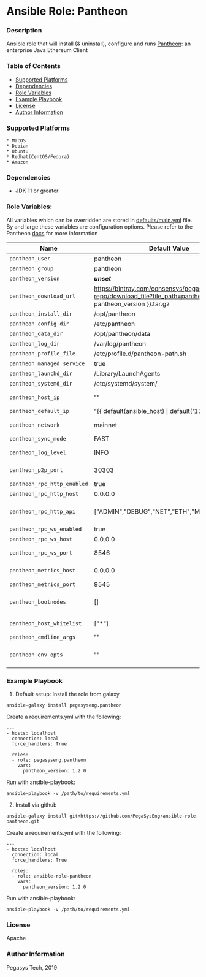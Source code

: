 # Ansible Role: Pantheon

### Description
Ansible role that will install (& uninstall), configure and runs [Pantheon](https://pegasys.tech/solutions/): an enterprise Java Ethereum Client

### Table of Contents
  - [Supported Platforms](#supported-platforms)
  - [Dependencies](#dependencies)
  - [Role Variables](#role-variables)
  - [Example Playbook](#example-playbook)
  - [License](#license)
  - [Author Information](#author-information)

### Supported Platforms
```
* MacOS
* Debian
* Ubuntu
* Redhat(CentOS/Fedora)
* Amazon
```

### Dependencies

* JDK 11 or greater

### Role Variables:

All variables which can be overridden are stored in [defaults/main.yml](defaults/main.yml) file. By and large these variables are configuration options. Please refer to the Pantheon [docs](https://docs.pantheon.pegasys.tech/en/stable/) for more information

| Name           | Default Value | Description                        |
| -------------- | ------------- | -----------------------------------|
| `pantheon_user` | pantheon | Pantheon user |
| `pantheon_group` | pantheon | Pantheon group |
| `pantheon_version` | ___unset___ | Version of Pantheon to install and run  __REQUIRED__ |
| `pantheon_download_url` | https://bintray.com/consensys/pegasys-repo/download_file?file_path=pantheon-{{ pantheon_version }}.tar.gz | The download tar.gz file used. You can use this if you need to retrieve pantheon from a custom location such as an internal repository. |
| `pantheon_install_dir` | /opt/pantheon | Path to install to  |
| `pantheon_config_dir` | /etc/pantheon | Path for default configuration |
| `pantheon_data_dir` | /opt/pantheon/data | Path for data directory|
| `pantheon_log_dir` | /var/log/pantheon | Path for logs |
| `pantheon_profile_file` | /etc/profile.d/pantheon-path.sh | Path to allow loading Pantheon into the system PATH |
| `pantheon_managed_service` | true | Enables a systemd service (or launchd if on Darwin) |
| `pantheon_launchd_dir` | /Library/LaunchAgents | The default launchd directory  |
| `pantheon_systemd_dir` | /etc/systemd/system/ | The default systemd directory |
| `pantheon_host_ip` | "" | The host IP that Pantheon uses for the P2P network. This specifies the host on which P2P listens |
| `pantheon_default_ip` | "{{ default(ansible_host) \| default('127.0.0.1') }}" | The fallback default for `pantheon_host_ip` |
| `pantheon_network` | mainnet | The network that this node will join. Other values are 'ropsten', 'rinkeby', 'goerli', 'dev'|
| `pantheon_sync_mode` | FAST | Specifies the synchronization mode. Other values are 'FULL' |
| `pantheon_log_level` | INFO | The log level to use. Other log levels are 'OFF', 'FATAL', 'WARN', 'INFO', 'DEBUG', 'TRACE', 'ALL' |
| `pantheon_p2p_port` | 30303 | Specifies the P2P listening ports (UDP and TCP). Ports must be exposed appropriately |
| `pantheon_rpc_http_enabled` | true | Enabled the HTTP JSON-RPC service |
| `pantheon_rpc_http_host` | 0.0.0.0 | Specifies the host on which HTTP JSON-RPC listens |
| `pantheon_rpc_http_api` | ["ADMIN","DEBUG","NET","ETH","MINER","WEB3"] | Comma-separated APIs to enable on the HTTP JSON-RPC channel. When you use this option, the `pantheon_rpc_http_enabled` option must also be enabled |
| `pantheon_rpc_ws_enabled` | true | Enabled the WebSockets service |
| `pantheon_rpc_ws_host` | 0.0.0.0 | Specifies the host on which WebSockets listens |
| `pantheon_rpc_ws_port` | 8546 | Specifies Websockets JSON-RPC listening port (TCP). Port must be exposed appropriately |
| `pantheon_metrics_host` | 0.0.0.0 | Specifies the host on which Prometheus accesses Pantheon metrics. The metrics server respects the `pantheon_whitelist` option |
| `pantheon_metrics_port` | 9545 | Specifies the port on which Prometheus accesses Pantheon metrics |
| `pantheon_bootnodes` | [] | List of comma-separated enode URLs for P2P discovery bootstrap. When connecting to MainNet or public testnets, the default is a predefined list of enode URLs |
| `pantheon_host_whitelist` | ["*"] | Comma-separated list of hostnames to allow access to the JSON-RPC API. By default, access from localhost and 127.0.0.1 is accepted. |
| `pantheon_cmdline_args` | "" | Command line args that are passed in as overrides |
| `pantheon_env_opts` | "" | Environmental variable PANTHEON_OPTS that gets passed to the JVM. eg: -agentlib:jdwp=transport=dt_socket,server=y,suspend=n,address=5005 |


### Example Playbook

1. Default setup:
Install the role from galaxy
```
ansible-galaxy install pegasyseng.pantheon
```

Create a requirements.yml with the following:
```
---
- hosts: localhost
  connection: local
  force_handlers: True

  roles:
  - role: pegasyseng.pantheon
    vars:
      pantheon_version: 1.2.0

```

Run with ansible-playbook:
```
ansible-playbook -v /path/to/requirements.yml
```


2. Install via github

```
ansible-galaxy install git+https://github.com/PegaSysEng/ansible-role-pantheon.git
```

Create a requirements.yml with the following:
```
---
- hosts: localhost
  connection: local
  force_handlers: True

  roles:
  - role: ansible-role-pantheon
    vars:
      pantheon_version: 1.2.0

```

Run with ansible-playbook:
```
ansible-playbook -v /path/to/requirements.yml
```


### License

Apache


### Author Information

Pegasys Tech, 2019
